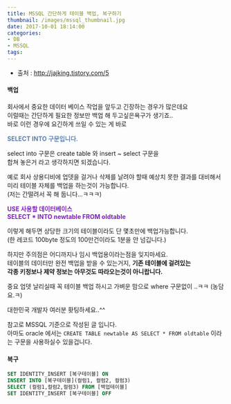 ```yaml
---
title: MSSQL 간단하게 테이블 백업, 복구하기
thumbnail: /images/mssql_thumbnail.jpg
date: 2017-10-01 18:14:00
categories:
- DB
- MSSQL
tags:
---
```

- 출처 : http://jajking.tistory.com/5

#### 백업
회사에서 중요한 데이터 베이스 작업을 앞두고 긴장하는 경우가 많은데요  
이럴때는 간단하게 필요한 정보만 백업 해 두고싶은욕구가 생기죠..  
바로 이런 경우에 요긴하게 쓰일 수 있는 게 바로  

<span style='color: #5c7fb0; font-weight:bold;'>SELECT INTO 구문입니다.</span>

select into 구문은  create table 와 insert ~ select 구문을  
합쳐 놓은거 라고 생각하지면 되겠습니다.

예로 회사 상용디비에 업뎃을 걸거나 삭제를 날려야 할때 예상치 못한 결과를 대비해서  
미리 테이블 자체를 백업을 하는것이 가능합니다.  
(저는 간떨려서 꼭 해 둡니다...ㅋㅋㅋ)

<span style='color: #801fbf; font-weight:bold;'>USE 사용할 데이터베이스  
SELECT * INTO newtable FROM oldtable</span>

이렇게 해두면 상당한 크기의 테이블이라도 단 몇초만에 백업가능합니다.  
(한 레코드  100byte 정도의 100만건이라도 1분을 안 넘깁니다.)

하지만 주의점은 어디까지나 임시 백업용이라는점을 잊지마세요.  
테이블의 데이터만 완전 백업을 받을 수 있는거지, **기존 테이블에 걸려있는  
각종 키정보나 제약 정보는 아무것도 따라오는것이 아니랍니다.**

중요 업뎃 날리실때 꼭 테이블 백업 하시고 가벼운 맘으로 where 구문없이 ..ㅋㅋ (농담요.ㅋ)

대한민국 개발자 여러분 홧팅하세요..^^

참고로 MSSQL 기준으로 작성된 글 입니다.  
아마도 oracle 에서는 ``CREATE TABLE newtable AS SELECT * FROM oldtable`` 이라는 구문을 사용하실수 있을겁니다.

#### 복구
~~~sql
SET IDENTITY_INSERT [복구테이블] ON
INSERT INTO [복구테이블](컬럼1, 컬럼2, 컬럼3)
SELECT (컬럼1,컬럼2,컬럼3) FROM [백업테이블]
SET IDENTITY_INSERT [복구테이블] OFF
~~~
